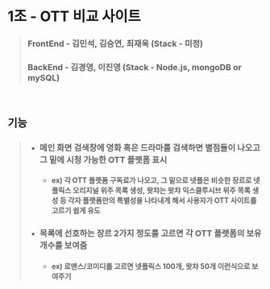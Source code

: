 # 1조 - OTT 비교 사이트 

> ### FrontEnd - 김민석, 김승연, 최재욱 (Stack - 미정)
> ### BackEnd - 김경영, 이진영 (Stack - Node.js, mongoDB or mySQL)
<br>

## **기능**
>  + ### 메인 화면 검색창에 영화 혹은 드라마를 검색하면 별점들이 나오고 그 밑에 시청 가능한 OTT 플랫폼 표시
>     + #### ex) 각 OTT 플랫폼 구독료가 나오고, 그 밑으로 넷플은 비슷한 장르로 넷플릭스 오리지널 위주 목록 생성, 왓챠는 왓챠 익스클루시브 위주 목록 생성 등 각자 플랫폼만의 특별성을 나타내게 해서 사용자가 OTT 사이트를 고르기 쉽게 유도
> + ### 목록에 선호하는 장르 2가지 정도를 고르면 각 OTT 플랫폼의 보유 개수를 보여줌
>     + #### ex) 로맨스/코미디를 고르면 넷플릭스 100개, 왓챠 50개 이런식으로 보여주기


